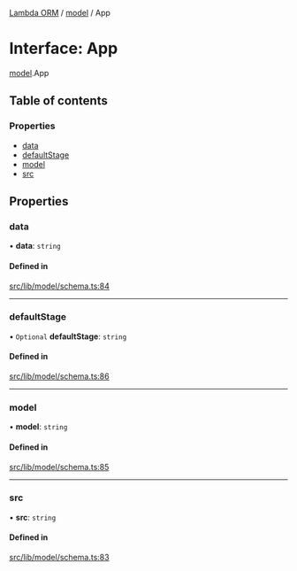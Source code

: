 [Lambda ORM](../README.md) / [model](../modules/model.md) / App

# Interface: App

[model](../modules/model.md).App

## Table of contents

### Properties

- [data](model.App.md#data)
- [defaultStage](model.App.md#defaultstage)
- [model](model.App.md#model)
- [src](model.App.md#src)

## Properties

### data

• **data**: `string`

#### Defined in

[src/lib/model/schema.ts:84](https://github.com/FlavioLionelRita/lambda-orm/blob/36f1fb3/src/lib/model/schema.ts#L84)

___

### defaultStage

• `Optional` **defaultStage**: `string`

#### Defined in

[src/lib/model/schema.ts:86](https://github.com/FlavioLionelRita/lambda-orm/blob/36f1fb3/src/lib/model/schema.ts#L86)

___

### model

• **model**: `string`

#### Defined in

[src/lib/model/schema.ts:85](https://github.com/FlavioLionelRita/lambda-orm/blob/36f1fb3/src/lib/model/schema.ts#L85)

___

### src

• **src**: `string`

#### Defined in

[src/lib/model/schema.ts:83](https://github.com/FlavioLionelRita/lambda-orm/blob/36f1fb3/src/lib/model/schema.ts#L83)
